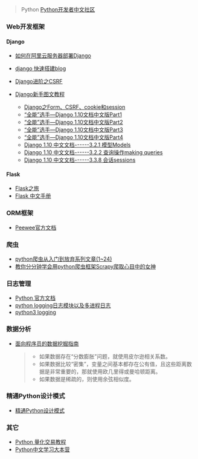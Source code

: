 > Python
> [Python开发者中文社区](http://www.pythontab.com/)

### Web开发框架

#### Django
- [如何在阿里云服务器部署Django](https://www.cnblogs.com/huafeng/archive/2013/11/30/3451219.html)
- [django 快速搭建blog](http://www.cnblogs.com/fnng/p/3737964.html)
- [Django进阶之CSRF](http://www.cnblogs.com/zhaof/p/6281482.html)
- [Django新手图文教程](http://www.cnblogs.com/feixuelove1009/p/5823135.html)

    - [Django之Form、CSRF、cookie和session](http://www.cnblogs.com/feixuelove1009/p/5867288.html)
    - [“全能”选手—Django 1.10文档中文版Part1](http://www.cnblogs.com/feixuelove1009/p/5910384.html)
    - [“全能”选手—Django 1.10文档中文版Part2](http://www.cnblogs.com/feixuelove1009/p/5922347.html)
    - [“全能”选手—Django 1.10文档中文版Part3](http://www.cnblogs.com/feixuelove1009/p/5931445.html)
    - [“全能”选手—Django 1.10文档中文版Part4](http://www.cnblogs.com/feixuelove1009/p/5974597.html)
    - [Django 1.10 中文文档------3.2.1 模型Models](http://www.cnblogs.com/feixuelove1009/p/5974547.html)
    - [Django 1.10 中文文档------3.2.2 查询操作making queries](http://www.cnblogs.com/feixuelove1009/p/6029698.html)
    - [Django 1.10 中文文档------3.3.8 会话sessions](http://www.cnblogs.com/feixuelove1009/p/5974521.html)
    
#### Flask
- [Flask之旅](http://spacewander.github.io/explore-flask-zh/index.html)
- [Flask 中文手册](http://docs.pythontab.com/flask/flask0.10)


### ORM框架
- [Peewee官方文档](http://docs.peewee-orm.com/en/latest/peewee/quickstart.html)

### 爬虫
- [python爬虫从入门到放弃系列文章(1~24)](http://www.cnblogs.com/zhaof/category/1007686.html)
- [教你分分钟学会用python爬虫框架Scrapy爬取心目中的女神](https://www.cnblogs.com/wanghzh/p/5824181.html)

### 日志管理
- [Python 官方文档](https://docs.python.org/2/library/logging.html)
- [python logging日志模块以及多进程日志](http://www.jianshu.com/p/d615bf01e37b)
- [python3 logging](https://www.cnblogs.com/Andy963/p/7067460.html)

### 数据分析
- [面向程序员的数据挖掘指南](https://www.gitbook.com/book/yourtion/dataminingguide/details)

    >- 如果数据存在“分数膨胀”问题，就使用皮尔逊相关系数。
    >- 如果数据比较“密集”，变量之间基本都存在公有值，且这些距离数据是非常重要的，那就使用欧几里得或曼哈顿距离。
    >- 如果数据是稀疏的，则使用余弦相似度。

### 精通Python设计模式
- [精通Python设计模式](https://github.com/cundi/Mastering.Python.Design.Patterns)

### 其它
- [Python 量化交易教程](https://wizardforcel.gitbooks.io/python-quant-uqer/content/)
- [Python中文学习大本营](http://www.pythondoc.com/)
